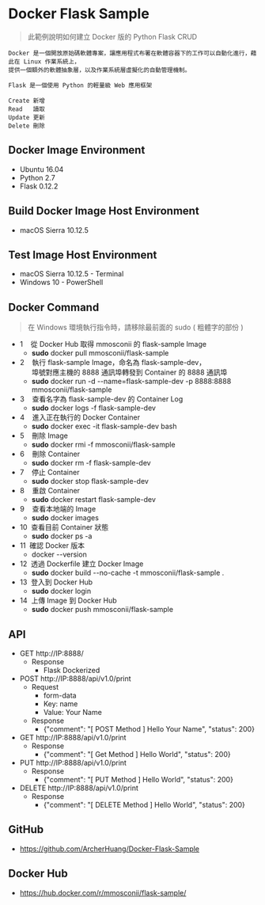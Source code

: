 # Docker Flask Sample
> 此範例說明如何建立 Docker 版的 Python Flask CRUD

```
Docker 是一個開放原始碼軟體專案，讓應用程式布署在軟體容器下的工作可以自動化進行，藉此在 Linux 作業系統上，
提供一個額外的軟體抽象層，以及作業系統層虛擬化的自動管理機制。
```

``` 
Flask 是一個使用 Python 的輕量級 Web 應用框架 
```

```
Create 新增
Read   讀取
Update 更新
Delete 刪除
```

## Docker Image Environment
* Ubuntu 16.04
* Python 2.7
* Flask 0.12.2

## Build Docker Image Host Environment
* macOS Sierra 10.12.5

## Test Image Host Environment
* macOS Sierra 10.12.5 - Terminal
* Windows 10 - PowerShell

## Docker Command

> 在 Windows 環境執行指令時，請移除最前面的 sudo ( 粗體字的部份 )

* 1&nbsp;&nbsp;&nbsp;&nbsp;從 Docker Hub 取得 mmosconii 的 flask-sample Image 
  * **sudo** docker pull mmosconii/flask-sample
* 2&nbsp;&nbsp;&nbsp;&nbsp;執行 flask-sample Image，命名為 flask-sample-dev，<br>&nbsp;&nbsp;&nbsp;&nbsp;&nbsp;&nbsp;埠號對應主機的 8888 通訊埠轉發到 Container 的 8888 通訊埠
  * **sudo** docker run -d --name=flask-sample-dev -p 8888:8888 mmosconii/flask-sample
* 3&nbsp;&nbsp;&nbsp;&nbsp;查看名字為 flask-sample-dev 的 Container Log
  * **sudo** docker logs -f flask-sample-dev
* 4&nbsp;&nbsp;&nbsp;&nbsp;進入正在執行的 Docker Container
  * **sudo** docker exec -it flask-sample-dev bash
* 5&nbsp;&nbsp;&nbsp;&nbsp;刪除 Image
  * **sudo** docker rmi -f mmosconii/flask-sample
* 6&nbsp;&nbsp;&nbsp;&nbsp;刪除 Container
  * **sudo** docker rm -f flask-sample-dev
* 7&nbsp;&nbsp;&nbsp;&nbsp;停止 Container
  * **sudo** docker stop flask-sample-dev
* 8&nbsp;&nbsp;&nbsp;&nbsp;重啟 Container
  * **sudo** docker restart flask-sample-dev
* 9&nbsp;&nbsp;&nbsp;&nbsp;查看本地端的 Image
  * **sudo** docker images
* 10&nbsp;&nbsp;查看目前 Container 狀態
  * **sudo** docker ps -a
* 11&nbsp;&nbsp;確認 Docker 版本
  * docker --version
* 12&nbsp;&nbsp;透過 Dockerfile 建立 Docker Image
  * **sudo** docker build --no-cache -t mmosconii/flask-sample .
* 13&nbsp;&nbsp;登入到 Docker Hub
  * **sudo** docker login
* 14&nbsp;&nbsp;上傳 Image 到 Docker Hub
  * **sudo** docker push mmosconii/flask-sample

## API

* GET http://IP:8888/
  * Response
    * Flask Dockerized
* POST http://IP:8888/api/v1.0/print
  * Request
    * form-data
    * Key: name
    * Value: Your Name
  * Response
    * {"comment": "[ POST Method ] Hello Your Name", "status": 200}
* GET http://IP:8888/api/v1.0/print
  * Response
    * {"comment": "[ Get Method ] Hello World", "status": 200}
* PUT http://IP:8888/api/v1.0/print
  * Response
    * {"comment": "[ PUT Method ] Hello World", "status": 200}
* DELETE http://IP:8888/api/v1.0/print
  * Response
    * {"comment": "[ DELETE Method ] Hello World", "status": 200}

## GitHub
* https://github.com/ArcherHuang/Docker-Flask-Sample

## Docker Hub
* https://hub.docker.com/r/mmosconii/flask-sample/
